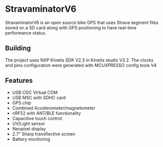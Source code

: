 # StravaminatorV6

StravaminatorV6 is an open source bike GPS that uses Strava segment files
stored on a SD card along with GPS positioning to have real-time performance status.

## Building

The project uses NXP Kinetis SDK V2.3 in Kinetis studio V3.2.
The clocks and pins configuration were generated with MCUXPRESSO
config tools V4

## Features

- USB CDC Virtual COM
- USB MSC with SDHC card
- GPS chip
- Combined Accelerometer/magnetometer
- nRF52 with ANT/BLE functionality
- Capacitive touch control
- UV/Light sensor
- Neopixel display
- 2.7" Sharp transflective screen
- Battery monitoring




